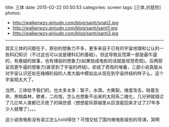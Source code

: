 title: 三体
date: 2015-02-22 00:50:53
categories: screen
tags: [三体,刘慈欣]
photos:
- http://walkerwzy.qiniudn.com/blog/santi/snati2.jpg
- http://walkerwzy.qiniudn.com/blog/santi/santi1.jpg
- http://walkerwzy.qiniudn.com/blog/santi/santi3.jpg
---
其实三体的问题在于，原创的想象力不多，更多来自于已有的宇宙地理和公认的一些科幻知识（不过这也可以说是硬科幻的基础）。但这导致反而第一部是最牛逼的，有悬疑的故事，也有瑰丽的想象力(如果拍成电影的话就是视觉奇观)。后两部呈现更牛逼的想象力(甚至到了宇宙的终结)，却成了奇观的堆叠，三部小说真能从对宇宙认识还处在襁褓阶段的人类大脑中模拟出从现在到宇宙终结的样子么，这个宇宙观太大了。

当然，三体给予我们的，也太多太多：智子，水滴，大撕裂，维度攻击，硅基生命，黑暗森林，歌者，二向箔，怎么也想象不出来的太阳系二维化，几分钟就错过了几亿年人类都已灭绝了的隔世感（想想星际穿越里从巨浪星回来才过了27年多少人就懵了）。。。

这小说改电影没有诺兰怎么hold得住？可惜交给了国内微电影级别的导演，哭啊